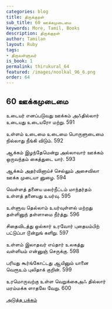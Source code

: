 ```yaml
---
categories: blog
title: திருக்குறள்
sub_title: 60 ஊக்கமுடைமை
keywords: More, Tamil, Books
description: திருக்குறள்
author: Tamilan
layout: Ruby
tags:
- திருவள்ளுவர்
is_book: 1
permalink: thirukural_64
featured: /images/noolkal_96_6.png
order: 64
---
```

## 60 ஊக்கமுடைமை

உடையர் எனப்படுவது ஊக்கம் அஃதில்லார்  
உடையது உடையரோ மற்று. 591

உள்ளம் உடைமை உடைமை பொருளுடைமை  
நில்லாது நீங்கி விடும். 592

ஆக்கம் இழந்தேமென்று அல்லாவார் ஊக்கம்  
ஒருவந்தம் கைத்துடை யார். 593

ஆக்கம் அதர்வினாய்ச் செல்லும் அசைவிலா  
ஊக்க முடையா னுழை. 594

வெள்ளத் தனைய மலர்நீட்டம் மாந்தர்தம்  
உள்ளத் தனையது உயர்வு. 595

உள்ளுவ தெல்லாம் உயர்வுள்ளல் மற்றது  
தள்ளினுந் தள்ளாமை நீர்த்து. 596

சிதைவிடத்து ஒல்கார் உரவோர் புதையம்பிற்  
பட்டுப்பா டூன்றுங் களிறு. 597

உள்ளம் இலாதவர் எய்தார் உலகத்து  
வள்ளியம் என்னுஞ் செருக்கு. 598

பரியது கூர்ங்கோட்டது ஆயினும் யானை  
வெரூஉம் புலிதாக் குறின். 599

உரமொருவற்கு உள்ள வெறுக்கைஅஃ தில்லார்  
மரம்மக்க ளாதலே வேறு. 600

[அடுத்த பக்கம்](thirukural_65)
